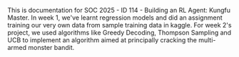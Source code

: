 This is documentation for SOC 2025 - ID 114 - Building an RL Agent: Kungfu Master.
In week 1, we've learnt regression models and did an assignment training our very own data from sample training data in kaggle.
For week 2's project, we used algorithms like Greedy Decoding, Thompson Sampling and UCB to implement an algorithm aimed at principally cracking the multi-armed monster bandit.

